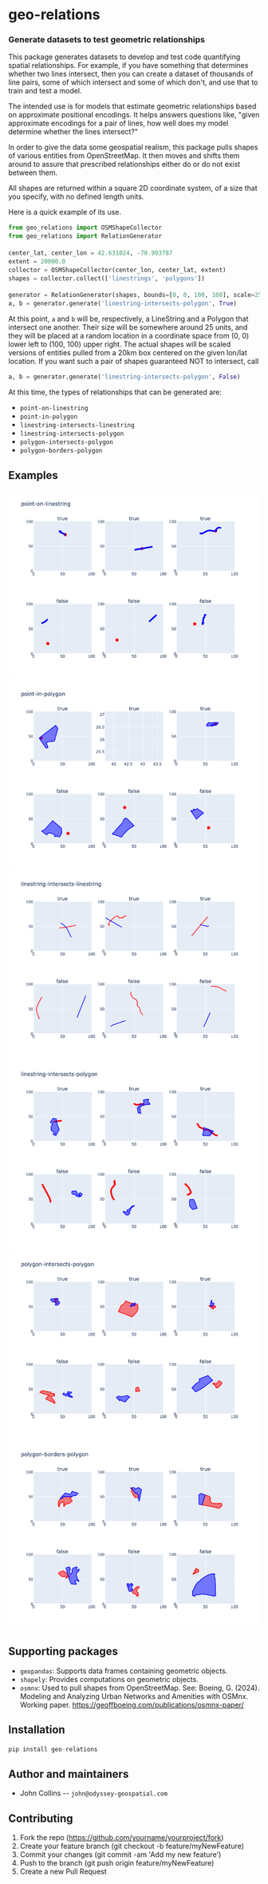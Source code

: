 
# geo-relations

### Generate datasets to test geometric relationships
	
This package generates datasets to develop and test code 
quantifying spatial relationships. 
For example, if you have something that determines whether two lines intersect,
then you can create a dataset of thousands of line pairs, some of which intersect and
some of which don't, and use that to train and test a model. 

The intended use is for models that estimate
geometric relationships based on approximate positional encodings. 
It helps answers questions like, 
"given approximate encodings for a pair of lines,
how well does my model determine whether the lines intersect?"

In order to give the data some geospatial realism, this package pulls shapes of 
various entities from OpenStreetMap. It then moves and shifts them
around to assure that prescribed relationships either
do or do not exist between them.

All shapes are returned within a square 2D coordinate system,
of a size that you specify, with no defined length units. 

Here is a quick example of its use.

```python
from geo_relations import OSMShapeCollector
from geo_relations import RelationGenerator

center_lat, center_lon = 42.631024, -70.993787
extent = 20000.0
collector = OSMShapeCollector(center_lon, center_lat, extent)
shapes = collector.collect(['linestrings', 'polygons'])

generator = RelationGenerator(shapes, bounds=[0, 0, 100, 100], scale=25)
a, b = generator.generate('linestring-intersects-polygon', True)
```

At this point, `a` and `b` will be, respectively, a LineString
and a Polygon that intersect one another. Their size will be somewhere 
around 25 units, and they will be placed at a random location 
in a coordinate space from (0, 0) lower left to (100, 100) upper right.
The actual shapes will be scaled versions of
entities pulled from a 20km box centered
on the given lon/lat location.
If you want such a pair of shapes guaranteed NOT to intersect, 
call 

```python
a, b = generator.generate('linestring-intersects-polygon', False)
```

At this time, the types of relationships that can be generated are:
- `point-on-linestring`
- `point-in-polygon`
- `linestring-intersects-linestring`
- `linestring-intersects-polygon`
- `polygon-intersects-polygon`
- `polygon-borders-polygon`


## Examples

![point-on-linestring](https://github.com/odyssey-geospatial/geo-relations/raw/main/images/point-on-linestring.png)
![point-in-polygon](https://github.com/odyssey-geospatial/geo-relations/raw/main/images/point-in-polygon.png)
![linestring-intersects-linestring](https://github.com/odyssey-geospatial/geo-relations/raw/main/images/linestring-intersects-linestring.png)
![linestring-intersects-polygon](https://github.com/odyssey-geospatial/geo-relations/raw/main/images/linestring-intersects-polygon.png)
![polygon-intersects-polygon](https://github.com/odyssey-geospatial/geo-relations/raw/main/images/polygon-intersects-polygon.png)
![polygon-borders-polygon](https://github.com/odyssey-geospatial/geo-relations/raw/main/images/polygon-borders-polygon.png)

## Supporting packages

* `geopandas`: Supports data frames containing geometric objects.
* `shapely`: Provides computations on geometric objects.
* `osmnx`: Used to pull shapes from OpenStreetMap. See: Boeing, G. (2024). Modeling and Analyzing Urban Networks and Amenities with OSMnx. Working paper. https://geoffboeing.com/publications/osmnx-paper/

## Installation

```python
pip install geo-relations
```

## Author and maintainers

* John Collins -- `john@odyssey-geospatial.com`

## Contributing

1. Fork the repo (https://github.com/yourname/yourproject/fork)
2. Create your feature branch (git checkout -b feature/myNewFeature)
3. Commit your changes (git commit -am 'Add my new feature')
4. Push to the branch (git push origin feature/myNewFeature)
5. Create a new Pull Request
